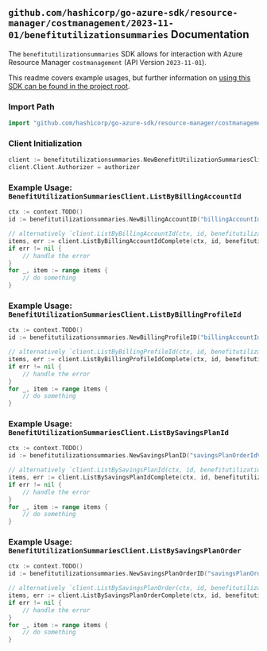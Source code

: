 
## `github.com/hashicorp/go-azure-sdk/resource-manager/costmanagement/2023-11-01/benefitutilizationsummaries` Documentation

The `benefitutilizationsummaries` SDK allows for interaction with Azure Resource Manager `costmanagement` (API Version `2023-11-01`).

This readme covers example usages, but further information on [using this SDK can be found in the project root](https://github.com/hashicorp/go-azure-sdk/tree/main/docs).

### Import Path

```go
import "github.com/hashicorp/go-azure-sdk/resource-manager/costmanagement/2023-11-01/benefitutilizationsummaries"
```


### Client Initialization

```go
client := benefitutilizationsummaries.NewBenefitUtilizationSummariesClientWithBaseURI("https://management.azure.com")
client.Client.Authorizer = authorizer
```


### Example Usage: `BenefitUtilizationSummariesClient.ListByBillingAccountId`

```go
ctx := context.TODO()
id := benefitutilizationsummaries.NewBillingAccountID("billingAccountIdValue")

// alternatively `client.ListByBillingAccountId(ctx, id, benefitutilizationsummaries.DefaultListByBillingAccountIdOperationOptions())` can be used to do batched pagination
items, err := client.ListByBillingAccountIdComplete(ctx, id, benefitutilizationsummaries.DefaultListByBillingAccountIdOperationOptions())
if err != nil {
	// handle the error
}
for _, item := range items {
	// do something
}
```


### Example Usage: `BenefitUtilizationSummariesClient.ListByBillingProfileId`

```go
ctx := context.TODO()
id := benefitutilizationsummaries.NewBillingProfileID("billingAccountIdValue", "billingProfileIdValue")

// alternatively `client.ListByBillingProfileId(ctx, id, benefitutilizationsummaries.DefaultListByBillingProfileIdOperationOptions())` can be used to do batched pagination
items, err := client.ListByBillingProfileIdComplete(ctx, id, benefitutilizationsummaries.DefaultListByBillingProfileIdOperationOptions())
if err != nil {
	// handle the error
}
for _, item := range items {
	// do something
}
```


### Example Usage: `BenefitUtilizationSummariesClient.ListBySavingsPlanId`

```go
ctx := context.TODO()
id := benefitutilizationsummaries.NewSavingsPlanID("savingsPlanOrderIdValue", "savingsPlanIdValue")

// alternatively `client.ListBySavingsPlanId(ctx, id, benefitutilizationsummaries.DefaultListBySavingsPlanIdOperationOptions())` can be used to do batched pagination
items, err := client.ListBySavingsPlanIdComplete(ctx, id, benefitutilizationsummaries.DefaultListBySavingsPlanIdOperationOptions())
if err != nil {
	// handle the error
}
for _, item := range items {
	// do something
}
```


### Example Usage: `BenefitUtilizationSummariesClient.ListBySavingsPlanOrder`

```go
ctx := context.TODO()
id := benefitutilizationsummaries.NewSavingsPlanOrderID("savingsPlanOrderIdValue")

// alternatively `client.ListBySavingsPlanOrder(ctx, id, benefitutilizationsummaries.DefaultListBySavingsPlanOrderOperationOptions())` can be used to do batched pagination
items, err := client.ListBySavingsPlanOrderComplete(ctx, id, benefitutilizationsummaries.DefaultListBySavingsPlanOrderOperationOptions())
if err != nil {
	// handle the error
}
for _, item := range items {
	// do something
}
```
